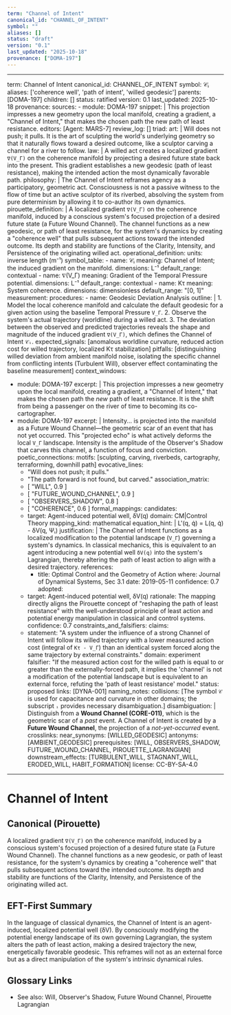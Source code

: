 ```yaml
---
term: "Channel of Intent"
canonical_id: "CHANNEL_OF_INTENT"
symbol: ""
aliases: []
status: "draft"
version: "0.1"
last_updated: "2025-10-18"
provenance: ["DOMA-197"]
---
```


---
term: Channel of Intent
canonical_id: CHANNEL_OF_INTENT
symbol: 𝒞ᵢ
aliases: ['coherence well', 'path of intent', 'willed geodesic']
parents: [DOMA-197]
children: []
status: ratified
version: 0.1
last_updated: 2025-10-18
provenance:
  sources:
    - module: DOMA-197
      snippet: |
        This projection impresses a new geometry upon the local manifold, creating a gradient, a "Channel of Intent," that makes the chosen path the new path of least resistance.
  editors: [Agent: MARS-7]
  review_log: []
triad:
  art: |
    Will does not push; it pulls. It is the art of sculpting the world's underlying geometry so that it naturally flows toward a desired outcome, like a sculptor carving a channel for a river to follow.
  law: |
    A willed act creates a localized gradient `∇(V_Γ)` on the coherence manifold by projecting a desired future state back into the present. This gradient establishes a new geodesic (path of least resistance), making the intended action the most dynamically favorable path.
  philosophy: |
    The Channel of Intent reframes agency as a participatory, geometric act. Consciousness is not a passive witness to the flow of time but an active sculptor of its riverbed, absolving the system from pure determinism by allowing it to co-author its own dynamics.
pirouette_definition: |
  A localized gradient `∇(V_Γ)` on the coherence manifold, induced by a conscious system's focused projection of a desired future state (a Future Wound Channel). The channel functions as a new geodesic, or path of least resistance, for the system's dynamics by creating a "coherence well" that pulls subsequent actions toward the intended outcome. Its depth and stability are functions of the Clarity, Intensity, and Persistence of the originating willed act.
operational_definition:
  units: inverse length (m⁻¹)
  symbol_table:
    - name: 𝒞ᵢ
      meaning: Channel of Intent; the induced gradient on the manifold.
      dimensions: L⁻¹
      default_range: contextual
    - name: ∇(V_Γ)
      meaning: Gradient of the Temporal Pressure potential.
      dimensions: L⁻¹
      default_range: contextual
    - name: Kτ
      meaning: System coherence.
      dimensions: dimensionless
      default_range: "[0, 1]"
  measurement:
    procedures:
      - name: Geodesic Deviation Analysis
        outline: |
          1. Model the local coherence manifold and calculate the default geodesic for a given action using the baseline Temporal Pressure `V_Γ`.
          2. Observe the system's actual trajectory (worldline) during a willed act.
          3. The deviation between the observed and predicted trajectories reveals the shape and magnitude of the induced gradient `∇(V_Γ)`, which defines the Channel of Intent `𝒞ᵢ`.
        expected_signals: [anomalous worldline curvature, reduced action cost for willed trajectory, localized Kτ stabilization]
        pitfalls: [distinguishing willed deviation from ambient manifold noise, isolating the specific channel from conflicting intents (Turbulent Will), observer effect contaminating the baseline measurement]
context_windows:
  - module: DOMA-197
    excerpt: |
      This projection impresses a new geometry upon the local manifold, creating a gradient, a "Channel of Intent," that makes the chosen path the *new* path of least resistance. It is the shift from being a passenger on the river of time to becoming its co-cartographer.
  - module: DOMA-197
    excerpt: |
      Intensity... is projected into the manifold as a Future Wound Channel—the geometric scar of an event that has not yet occurred. This "projected echo" is what actively deforms the local `V_Γ` landscape. Intensity is the amplitude of the Observer's Shadow that carves this channel, a function of focus and conviction.
poetic_connections:
  motifs: [sculpting, carving, riverbeds, cartography, terraforming, downhill path]
  evocative_lines:
    - "Will does not push; it pulls."
    - "The path forward is not found, but carved."
  association_matrix:
    - [ "WILL", 0.9 ]
    - [ "FUTURE_WOUND_CHANNEL", 0.9 ]
    - [ "OBSERVERS_SHADOW", 0.8 ]
    - [ "COHERENCE", 0.6 ]
formal_mappings:
  candidates:
    - target: Agent-induced potential well, δV(q)
      domain: CM|Control Theory
      mapping_kind: mathematical
      equation_hint: |
        L'(q, q̇) = L(q, q̇) - δV(q, Ψᵢ)
      justification: |
        The Channel of Intent functions as a localized modification to the potential landscape (`V_Γ`) governing a system's dynamics. In classical mechanics, this is equivalent to an agent introducing a new potential well `δV(q)` into the system's Lagrangian, thereby altering the path of least action to align with a desired trajectory.
      references:
        - title: Optimal Control and the Geometry of Action
          where: Journal of Dynamical Systems, Sec 3.1
          date: 2019-05-11
      confidence: 0.7
  adopted:
    - target: Agent-induced potential well, δV(q)
      rationale: The mapping directly aligns the Pirouette concept of "reshaping the path of least resistance" with the well-understood principle of least action and potential energy manipulation in classical and control systems.
      confidence: 0.7
constraints_and_falsifiers:
  claims:
    - statement: "A system under the influence of a strong Channel of Intent will follow its willed trajectory with a lower measured action cost (integral of `Kτ - V_Γ`) than an identical system forced along the same trajectory by external constraints."
      domain: experiment
      falsifier: "If the measured action cost for the willed path is equal to or greater than the externally-forced path, it implies the 'channel' is not a modification of the potential landscape but is equivalent to an external force, refuting the 'path of least resistance' model."
      status: proposed
      links: [DYNA-001]
naming_notes:
  collisions: [The symbol `𝒞` is used for capacitance and curvature in other domains; the subscript `ᵢ` provides necessary disambiguation.]
  disambiguation: |
    Distinguish from a **Wound Channel (CORE-011)**, which is the geometric scar of a *past* event. A Channel of Intent is created by a **Future Wound Channel**, the projection of a *not-yet-occurred* event.
crosslinks:
  near_synonyms: [WILLED_GEODESIC]
  antonyms: [AMBIENT_GEODESIC]
  prerequisites: [WILL, OBSERVERS_SHADOW, FUTURE_WOUND_CHANNEL, PIROUETTE_LAGRANGIAN]
  downstream_effects: [TURBULENT_WILL, STAGNANT_WILL, ERODED_WILL, HABIT_FORMATION]
license: CC-BY-SA-4.0
---

# Channel of Intent

## Canonical (Pirouette)
A localized gradient `∇(V_Γ)` on the coherence manifold, induced by a conscious system's focused projection of a desired future state (a Future Wound Channel). The channel functions as a new geodesic, or path of least resistance, for the system's dynamics by creating a "coherence well" that pulls subsequent actions toward the intended outcome. Its depth and stability are functions of the Clarity, Intensity, and Persistence of the originating willed act.

## EFT-First Summary
In the language of classical dynamics, the Channel of Intent is an agent-induced, localized potential well (δV). By consciously modifying the potential energy landscape of its own governing Lagrangian, the system alters the path of least action, making a desired trajectory the new, energetically favorable geodesic. This reframes will not as an external force but as a direct manipulation of the system's intrinsic dynamical rules.

## Glossary Links
- See also: Will, Observer's Shadow, Future Wound Channel, Pirouette Lagrangian